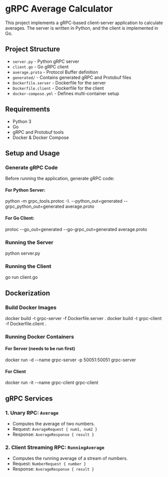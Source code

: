 # gRPC Average Calculator

This project implements a gRPC-based client-server application to calculate averages. The server is written in Python, and the client is implemented in Go.

## Project Structure
- `server.py` - Python gRPC server
- `client.go` - Go gRPC client
- `average.proto` - Protocol Buffer definition
- `generated/` - Contains generated gRPC and Protobuf files
- `Dockerfile.server` - Dockerfile for the server
- `Dockerfile.client` - Dockerfile for the client
- `docker-compose.yml` - Defines multi-container setup

## Requirements
- Python 3
- Go
- gRPC and Protobuf tools
- Docker & Docker Compose

## Setup and Usage

### Generate gRPC Code
Before running the application, generate gRPC code:

#### For Python Server:
python -m grpc_tools.protoc -I. --python_out=generated --grpc_python_out=generated average.proto


#### For Go Client:
protoc --go_out=generated --go-grpc_out=generated average.proto


### Running the Server
python server.py


### Running the Client
go run client.go

## Dockerization

### Build Docker Images
docker build -t grpc-server -f Dockerfile.server .
docker build -t grpc-client -f Dockerfile.client .

### Running Docker Containers
#### For Server (needs to be run first)
docker run -d --name grpc-server -p 50051:50051 grpc-server

#### For Client
docker run -it --name grpc-client grpc-client     

## gRPC Services

### 1. Unary RPC: `Average`
- Computes the average of two numbers.
- Request: `AverageRequest { num1, num2 }`
- Response: `AverageResponse { result }`

### 2. Client Streaming RPC: `RunningAverage`
- Computes the running average of a stream of numbers.
- Request: `NumberRequest { number }`
- Response: `AverageResponse { result }`


